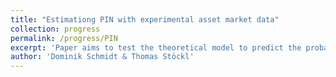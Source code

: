 ```yaml
---
title: "Estimationg PIN with experimental asset market data"
collection: progress
permalink: /progress/PIN
excerpt: 'Paper aims to test the theoretical model to predict the probability of informed trading in an experimental market.'
author: 'Dominik Schmidt & Thomas Stöckl'
---
```

